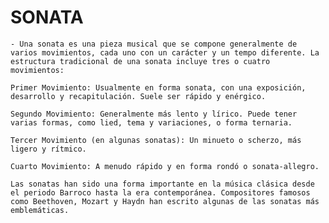 
# SONATA

    - Una sonata es una pieza musical que se compone generalmente de varios movimientos, cada uno con un carácter y un tempo diferente. La estructura tradicional de una sonata incluye tres o cuatro movimientos:

    Primer Movimiento: Usualmente en forma sonata, con una exposición, desarrollo y recapitulación. Suele ser rápido y enérgico.

    Segundo Movimiento: Generalmente más lento y lírico. Puede tener varias formas, como lied, tema y variaciones, o forma ternaria.

    Tercer Movimiento (en algunas sonatas): Un minueto o scherzo, más ligero y rítmico.

    Cuarto Movimiento: A menudo rápido y en forma rondó o sonata-allegro.

    Las sonatas han sido una forma importante en la música clásica desde el periodo Barroco hasta la era contemporánea. Compositores famosos como Beethoven, Mozart y Haydn han escrito algunas de las sonatas más emblemáticas.